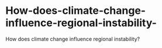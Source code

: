 # How-does-climate-change-influence-regional-instability-
How does climate change influence regional instability?
